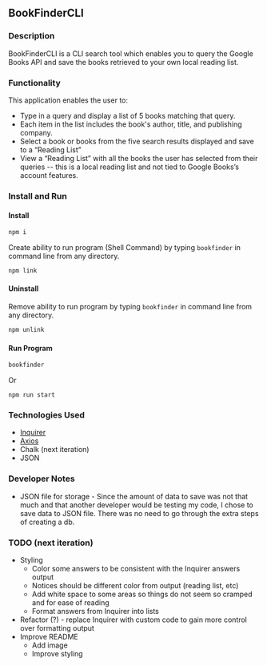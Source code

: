 ## BookFinderCLI

### Description 
BookFinderCLI is a CLI search tool which enables you to query the Google Books API and save the books retrieved to your own local reading list.

### Functionality

This application enables the user to:
- Type in a query and display a list of 5 books matching that query.
- Each item in the list includes the book's author, title, and publishing company.
- Select a book or books from the five search results displayed and save to a “Reading List”
- View a “Reading List” with all the books the user has selected from their queries -- this is a local reading list and not tied to Google Books’s account features.

### Install and Run

#### Install 
```sh
npm i
```

Create ability to run program (Shell Command) by typing `bookfinder` in command line from any directory.

```sh
npm link
```

#### Uninstall

Remove ability to run program by typing `bookfinder` in command line from any directory.
```sh
npm unlink
```

#### Run Program

```sh
bookfinder
```
Or

```
npm run start
```

### Technologies Used

- [Inquirer](https://www.npmjs.com/package/inquirer)
- [Axios](https://www.npmjs.com/package/axios)
- Chalk (next iteration)
- JSON

### Developer Notes
- JSON file for storage - Since the amount of data to save was not that much and that another developer would be testing my code, I chose to save data to JSON file. There was no need to go through the extra steps of creating a db.


### TODO (next iteration)
  - Styling
    - Color some answers to be consistent with the Inquirer answers output
    - Notices should be different color from output (reading list, etc)
    - Add white space to some areas so things do not seem so cramped and for ease of reading
    - Format answers from Inquirer into lists
  - Refactor (?) - replace Inquirer with custom code to gain more control over formatting output
  - Improve README
    - Add image
    - Improve styling



